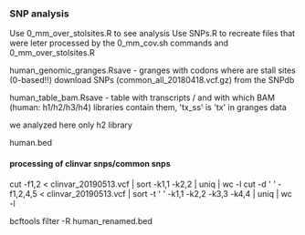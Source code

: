 ### SNP analysis


Use 0_mm_over_stolsites.R to see analysis
Use SNPs.R to recreate files that were leter processed by the 0_mm_cov.sh commands and 0_mm_over_stolsites.R

human_genomic_granges.Rsave - granges with codons where are stall sites (0-based!!)
download SNPs (common_all_20180418.vcf.gz) from the SNPdb

human_table_bam.Rsave - table with transcripts / and with which BAM (human: h1/h2/h3/h4) libraries contain them, 'tx_ss' is 'tx' in granges data

we analyzed here only h2 library

human.bed

#### processing of clinvar snps/common snps

cut -f1,2 < clinvar_20190513.vcf | sort -k1,1 -k2,2 | uniq | wc -l
cut -d ' ' -f1,2,4,5 < clinvar_20190513.vcf | sort -t ' ' -k1,1 -k2,2 -k3,3 -k4,4 | uniq | wc -l

bcftools filter -R human_renamed.bed


